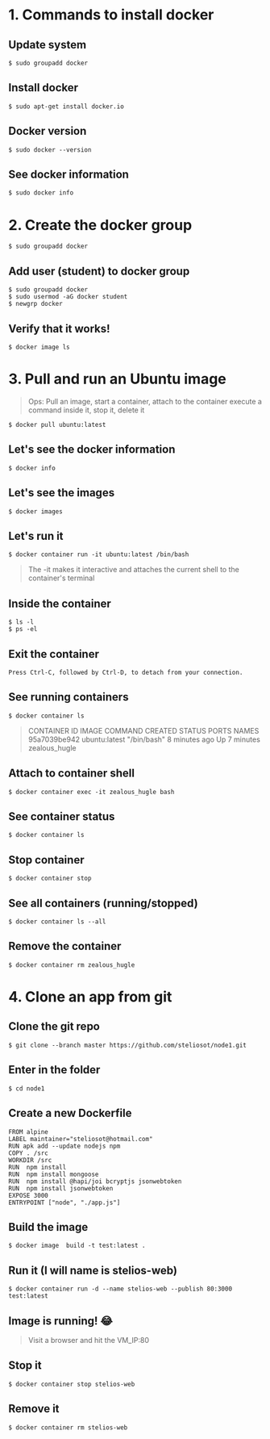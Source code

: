 # 1. Commands to install docker

## Update system

    $ sudo groupadd docker

## Install docker

    $ sudo apt-get install docker.io

## Docker version

    $ sudo docker --version

## See docker information

    $ sudo docker info

# 2. Create the docker group

    $ sudo groupadd docker

## Add user (student) to docker group

    $ sudo groupadd docker
    $ sudo usermod -aG docker student
    $ newgrp docker

## Verify that it works!

    $ docker image ls

# 3. Pull and run an Ubuntu image
> Ops: Pull an image, start a container, attach to the container
> execute a command inside it, stop it, delete it

    $ docker pull ubuntu:latest

## Let's see the docker information

    $ docker info

## Let's see the images

    $ docker images

## Let's run it

    $ docker container run -it ubuntu:latest /bin/bash

> The -it makes it interactive and attaches the current shell to the container's terminal

## Inside the container

    $ ls -l
    $ ps -el

## Exit the container 

    Press Ctrl-C, followed by Ctrl-D, to detach from your connection.

## See running containers

    $ docker container ls

> CONTAINER ID   IMAGE           COMMAND       CREATED         STATUS         PORTS     NAMES
> 95a7039be942   ubuntu:latest   "/bin/bash"   8 minutes ago   Up 7 minutes             zealous_hugle

## Attach to container shell

    $ docker container exec -it zealous_hugle bash

## See container status

    $ docker container ls

## Stop container

    $ docker container stop

## See all containers (running/stopped)

    $ docker container ls --all

## Remove the container

    $ docker container rm zealous_hugle

# 4. Clone an app from git

## Clone the git repo

    $ git clone --branch master https://github.com/steliosot/node1.git

## Enter in the folder 

    $ cd node1

## Create a new Dockerfile

    FROM alpine
    LABEL maintainer="steliosot@hotmail.com"
    RUN apk add --update nodejs npm
    COPY . /src
    WORKDIR /src
    RUN  npm install
    RUN  npm install mongoose
    RUN  npm install @hapi/joi bcryptjs jsonwebtoken
    RUN  npm install jsonwebtoken
    EXPOSE 3000
    ENTRYPOINT ["node", "./app.js"]

## Build the image

    $ docker image  build -t test:latest .

## Run it (I will name is stelios-web)

    $ docker container run -d --name stelios-web --publish 80:3000 test:latest

## Image is running! :joy:

> Visit a browser and hit the VM_IP:80

## Stop it

    $ docker container stop stelios-web

## Remove it

    $ docker container rm stelios-web 

